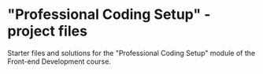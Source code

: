 # "Professional Coding Setup" - project files

Starter files and solutions for the "Professional Coding Setup" module of the Front-end Development course.
